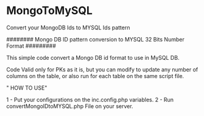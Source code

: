 # MongoToMySQL
Convert your MongoDB Ids to MYSQL Ids pattern

######## Mongo DB ID pattern conversion to MYSQL 32 Bits Number Format #########

This simple code convert a Mongo DB id format to use in MySQL DB.

Code Valid only for PKs as it is, but you can modify to update any number of columns on the table, or also run for each table on the same script file.

" HOW TO USE"

1 - Put your configurations on the inc.config.php variables.
2 - Run convertMongoIDtoMYSQL.php File on your server.
